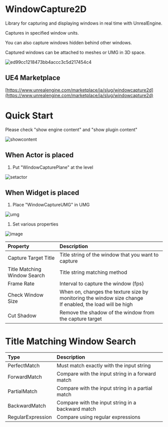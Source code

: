 # WindowCapture2D
Library for capturing and displaying windows in real time with UnrealEngine.

Captures in specified window units.

You can also capture windows hidden behind other windows.

Captured windows can be attached to meshes or UMG in 3D space.

![ed99cc1218473bb4accc3c5d217454c4](https://user-images.githubusercontent.com/8191970/59857826-b31e1400-93b4-11e9-80df-13e39a0e1ec6.gif)


## UE4 Marketplace
[https://www.unrealengine.com/marketplace/ja/slug/windowcapture2d](https://www.unrealengine.com/marketplace/ja/slug/windowcapture2d)


# Quick Start
Please check "show engine content" and "show plugin content"

![showcontent](https://user-images.githubusercontent.com/8191970/60973786-dc9edf80-a363-11e9-8eb4-c01deb0135c5.png)

## When Actor is placed
1. Put "WindowCapturePlane" at the level

![setactor](https://user-images.githubusercontent.com/8191970/60768239-afe98e80-a0fd-11e9-989f-445cf6779517.png)

## When Widget is placed
1. Place "WindowCaptureUMG" in UMG

![umg](https://user-images.githubusercontent.com/8191970/60768308-ffc85580-a0fd-11e9-8e2f-7d99cc2893c5.png)

1. Set various properties

![image](https://user-images.githubusercontent.com/8191970/59692049-18400100-921f-11e9-9e09-c945c744c05c.png)

| Property | Description |
|:-----------|:------------|
| Capture Target Title | Title string of the window that you want to capture |
| Title Matching Window Search | Title string matching method |
| Frame Rate | Interval to capture the window (fps) |
| Check Window Size | When on, changes the texture size by monitoring the window size change <br/> If enabled, the load will be high|
| Cut Shadow| Remove the shadow of the window from the capture target |

# Title Matching Window Search

| Type | Description |
|:-----------|:------------|
| PerfectMatch | Must match exactly with the input string　|
| ForwardMatch | Compare with the input string in a forward match|
| PartialMatch | Compare with the input string in a partial match|
| BackwardMatch | Compare with the input string in a backward match|
| RegularExpression | Compare using regular expressions |
